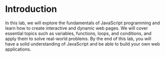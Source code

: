 # Introduction

In this lab, we will explore the fundamentals of JavaScript programming and learn how to create interactive and dynamic web pages. We will cover essential topics such as variables, functions, loops, and conditions, and apply them to solve real-world problems. By the end of this lab, you will have a solid understanding of JavaScript and be able to build your own web applications.
